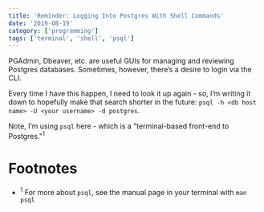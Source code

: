 ```yaml
---
title: 'Reminder: Logging Into Postgres With Shell Commands'
date: '2019-08-19'
category: ['programming']
tags: ['terminal', 'shell', 'psql']
---
```


PGAdmin, Dbeaver, etc. are useful GUIs for managing and reviewing Postgres databases. Sometimes, however, there’s a desire to login via the CLI.

Every time I have this happen, I need to look it up again - so, I’m writing it down to hopefully make that search shorter in the future: `psql -h <db host name> -U <your username> -d postgres`.

Note, I’m using `psql` here - which is a "terminal-based front-end to Postgres."<sup>1</sup>

# Footnotes

-   <sup>1</sup> For more about `psql`, see the manual page in your terminal with `man psql`
